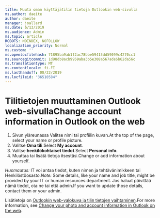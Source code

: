 ```yaml
---
title: Muuta oman käyttäjätilin tietoja Outlookin web-sivulla
ms.author: daeite
author: daeite
manager: joallard
ms.date: 6/13/2019
ms.audience: Admin
ms.topic: article
ROBOTS: NOINDEX, NOFOLLOW
localization_priority: Normal
ms.custom: ''
ms.openlocfilehash: 71895ba9ab1f2ac78bbe59415dd59099c4270cc1
ms.sourcegitcommit: 1d98db8acb9959aba3b5e308a567ade6b62da56c
ms.translationtype: MT
ms.contentlocale: fi-FI
ms.lasthandoff: 08/22/2019
ms.locfileid: "36510584"
---
```

# <a name="change-account-information-in-outlook-on-the-web"></a><span data-ttu-id="0d6ea-102">Tilitietojen muuttaminen Outlook web-sivulla</span><span class="sxs-lookup"><span data-stu-id="0d6ea-102">Change account information in Outlook on the web</span></span>

1. <span data-ttu-id="0d6ea-103">Sivun yläreunassa Valitse nimi tai profiilin kuvan.</span><span class="sxs-lookup"><span data-stu-id="0d6ea-103">At the top of the page, select your name or profile picture.</span></span>
1. <span data-ttu-id="0d6ea-104">Valitse **Oma tili**.</span><span class="sxs-lookup"><span data-stu-id="0d6ea-104">Select **My account**.</span></span>
1. <span data-ttu-id="0d6ea-105">Valitse **henkilökohtaiset tiedot**.</span><span class="sxs-lookup"><span data-stu-id="0d6ea-105">Select **Personal info**.</span></span>
1. <span data-ttu-id="0d6ea-106">Muuttaa tai lisätä tietoja itsestäsi.</span><span class="sxs-lookup"><span data-stu-id="0d6ea-106">Change or add information about yourself.</span></span>

<span data-ttu-id="0d6ea-107">*Huomautus:* IT voi antaa tiedot, kuten nimen ja tehtävänimikkeen tai Henkilöstöosasto.</span><span class="sxs-lookup"><span data-stu-id="0d6ea-107">*Note:* Some details, like your name and job title, might be provided by your IT or human resources department.</span></span> <span data-ttu-id="0d6ea-108">Jos haluat päivittää nämä tiedot, ota ne tai että admin.</span><span class="sxs-lookup"><span data-stu-id="0d6ea-108">If you want to update those details, contact them or your admin.</span></span>

<span data-ttu-id="0d6ea-109">Lisätietoja on [Outlookin web-valokuva ja tilin tietojen vaihtaminen](https://support.office.com/article/b2dbb289-851d-4bed-93c3-3e136f5659ec).</span><span class="sxs-lookup"><span data-stu-id="0d6ea-109">For more information, see [Change your photo and account information in Outlook on the web](https://support.office.com/article/b2dbb289-851d-4bed-93c3-3e136f5659ec).</span></span>